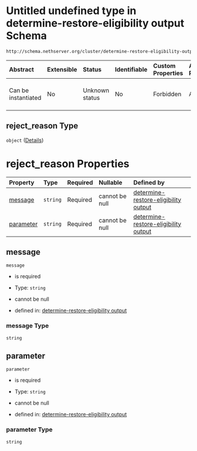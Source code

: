 # Untitled undefined type in determine-restore-eligibility output Schema

```txt
http://schema.nethserver.org/cluster/determine-restore-eligibility-output.json#/properties/install_destinations/items/properties/reject_reason
```



| Abstract            | Extensible | Status         | Identifiable | Custom Properties | Additional Properties | Access Restrictions | Defined In                                                                                                              |
| :------------------ | :--------- | :------------- | :----------- | :---------------- | :-------------------- | :------------------ | :---------------------------------------------------------------------------------------------------------------------- |
| Can be instantiated | No         | Unknown status | No           | Forbidden         | Allowed               | none                | [determine-restore-eligibility-output.json\*](cluster/determine-restore-eligibility-output.json "open original schema") |

## reject\_reason Type

`object` ([Details](determine-restore-eligibility-output-properties-install_destinations-items-properties-reject_reason.md))

# reject\_reason Properties

| Property                | Type     | Required | Nullable       | Defined by                                                                                                                                                                                                                                                                                                                                |
| :---------------------- | :------- | :------- | :------------- | :---------------------------------------------------------------------------------------------------------------------------------------------------------------------------------------------------------------------------------------------------------------------------------------------------------------------------------------- |
| [message](#message)     | `string` | Required | cannot be null | [determine-restore-eligibility output](determine-restore-eligibility-output-properties-install_destinations-items-properties-reject_reason-properties-message.md "http://schema.nethserver.org/cluster/determine-restore-eligibility-output.json#/properties/install_destinations/items/properties/reject_reason/properties/message")     |
| [parameter](#parameter) | `string` | Required | cannot be null | [determine-restore-eligibility output](determine-restore-eligibility-output-properties-install_destinations-items-properties-reject_reason-properties-parameter.md "http://schema.nethserver.org/cluster/determine-restore-eligibility-output.json#/properties/install_destinations/items/properties/reject_reason/properties/parameter") |

## message



`message`

* is required

* Type: `string`

* cannot be null

* defined in: [determine-restore-eligibility output](determine-restore-eligibility-output-properties-install_destinations-items-properties-reject_reason-properties-message.md "http://schema.nethserver.org/cluster/determine-restore-eligibility-output.json#/properties/install_destinations/items/properties/reject_reason/properties/message")

### message Type

`string`

## parameter



`parameter`

* is required

* Type: `string`

* cannot be null

* defined in: [determine-restore-eligibility output](determine-restore-eligibility-output-properties-install_destinations-items-properties-reject_reason-properties-parameter.md "http://schema.nethserver.org/cluster/determine-restore-eligibility-output.json#/properties/install_destinations/items/properties/reject_reason/properties/parameter")

### parameter Type

`string`
